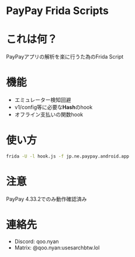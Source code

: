 # PayPay Frida Scripts

# これは何？

PayPayアプリの解析を楽に行うた為のFrida Script

# 機能

- エミュレーター検知回避
- v1/config等に必要な**Hash**のhook
- オフライン支払いの関数hook

# 使い方

```bash
frida -U -l hook.js -f jp.ne.paypay.android.app
```

# 注意

PayPay 4.33.2でのみ動作確認済み

# 連絡先

- Discord: qoo.nyan
- Matrix: @qoo.nyan:usesarchbtw.lol